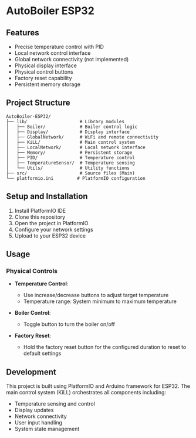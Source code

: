 # AutoBoiler ESP32

## Features

- Precise temperature control with PID
- Local network control interface
- Global network connectivity (not implemented)
- Physical display interface
- Physical control buttons
- Factory reset capability
- Persistent memory storage

## Project Structure

```
AutoBoiler-ESP32/
├── lib/                    # Library modules
│   ├── Boiler/             # Boiler control logic
│   ├── Display/            # Display interface
│   ├── GlobalNetwork/      # WiFi and remote connectivity
│   ├── KiLL/               # Main control system
│   ├── LocalNetwork/       # Local network interface
│   ├── Memory/             # Persistent storage
│   ├── PID/                # Temperature control
│   ├── TemperatureSensor/  # Temperature sensing
│   └── Utils/              # Utility functions
├── src/                    # Source files (Main)
└── platformio.ini         # PlatformIO configuration
```

## Setup and Installation

1. Install PlatformIO IDE
2. Clone this repository
3. Open the project in PlatformIO
4. Configure your network settings
5. Upload to your ESP32 device

## Usage

### Physical Controls

- **Temperature Control**:
  - Use increase/decrease buttons to adjust target temperature
  - Temperature range: System minimum to maximum temperature

- **Boiler Control**:
  - Toggle button to turn the boiler on/off

- **Factory Reset**:
  - Hold the factory reset button for the configured duration to reset to default settings

## Development

This project is built using PlatformIO and Arduino framework for ESP32. The main control system (KiLL) orchestrates all components including:

- Temperature sensing and control
- Display updates
- Network connectivity
- User input handling
- System state management
